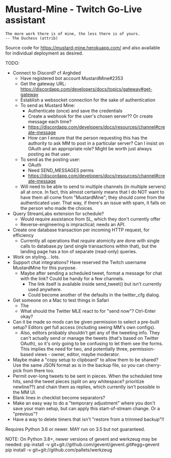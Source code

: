 Mustard-Mine - Twitch Go-Live assistant
=======================================

    The more work there is of mine, the less there is of yours.
    -- The Duchess (attrib)

Source code for https://mustard-mine.herokuapp.com/ and also available for
individual deployment as desired.

TODO:

* Connect to Discord? cf Arghded
  - Have registered bot account MustardMine#2353
  - Get the gateway URL: https://discordapp.com/developers/docs/topics/gateway#get-gateway
  - Establish a websocket connection for the sake of authentication
  - To send as Mustard Mine:
    - Authenticate (once) and save the credentials
    - Create a webhook for the user's chosen server?? Or create message each time?
    - https://discordapp.com/developers/docs/resources/channel#create-message
    - How can I ensure that the person requesting this has the authority to ask MM to
      post in a particular server? Can I insist on OAuth and an appropriate role?
      Might be worth just always posting as that user.
  - To send as the posting user:
    - OAuth
    - Need SEND_MESSAGES perms
    - https://discordapp.com/developers/docs/resources/channel#create-message
  - Will need to be able to send to multiple channels (in multiple servers) all at
    once. In fact, this almost certainly means that I do NOT want to have them all
    come from "MustardMine"; they should come from the authenticated user. That way,
    if there's an issue with spam, it falls on the person who made the choices.
* Query StreamLabs extension for schedule?
  - Would require assistance from SL, which they don't currently offer
  - Reverse-engineering is impractical; needs an API.
* Create one database transaction per incoming HTTP request, for efficiency
  - Currently all operations that *require* atomicity are done with single
    calls to database.py (and single transactions within that), but the
    landing page has a ton of separate (read-only) queries.
* Work on styling... lots.
* Support chat integrations? Have reserved the Twitch username MustardMine
  for this purpose.
  - Maybe after sending a scheduled tweet, format a message for chat with
    the link? Could be handy for a few channels.
    - The link itself is available inside send_tweet() but isn't currently
      used anywhere.
    - Could become another of the defaults in the twitter_cfg dialog.
* Get someone on a Mac to test things in Safari
  - The <dialog> tag isn't officially supported. Is my monkeypatch enough?
  - What should the Twitter MLE react to for "send now"? Ctrl-Enter okay?
* Can it be made so mods can be given permission to select a pre-built
  setup? Editors get full access (including seeing MM's own configs).
  - Also, editors probably shouldn't get any of the tweeting info. They
    can't actually send or manage the tweets (that's based on Twitter
    OAuth), so it's only going to be confusing to let them see the forms.
    This implies the need for two, and potentially three, permission-based
    views - owner, editor, maybe moderator.
* Maybe make a "copy setup to clipboard" to allow them to be shared? Use
  the same JSON format as is in the backup file, so you can cherry-pick
  from there too.
* Permit over-long tweets to be sent in pieces. When the scheduled time hits,
  send the tweet pieces (split on any whitespace? prioritize newline??) and
  chain them as replies, which currently isn't possible in the MM UI.
* Blank lines in checklist become separators?
* Make an easy way to do a "temporary adjustment" where you don't save your
  main setup, but can apply this start-of-stream change. Or a "previous"?
* Have a way to delete timers that isn't "restore from a trimmed backup"!!


Requires Python 3.6 or newer. MAY run on 3.5 but not guaranteed.

NOTE: On Python 3.8+, newer versions of gevent and werkzeug may be needed:
pip install -v git+git://github.com/gevent/gevent.git#egg=gevent
pip install -v git+git://github.com/pallets/werkzeug
